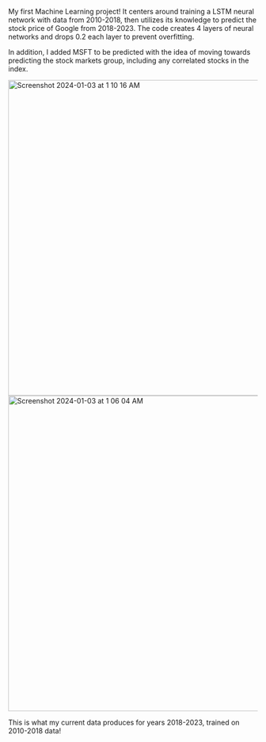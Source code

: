 My first Machine Learning project! It centers around training a LSTM neural network with 
data from 2010-2018, then utilizes its knowledge to predict the stock price of Google
from 2018-2023. The code creates 4 layers of neural networks and drops 0.2 each layer
to prevent overfitting. 

In addition, I added MSFT to be predicted with the idea of moving towards predicting
the stock markets group, including any correlated stocks in the index.

<img width="637" alt="Screenshot 2024-01-03 at 1 10 16 AM" src="https://github.com/shakeelriyaj/stockpredictor/assets/130513037/e9454ca0-6ddb-45ec-8ae7-43c562381a3d">


<img width="637" alt="Screenshot 2024-01-03 at 1 06 04 AM" src="https://github.com/shakeelriyaj/stockpredictor/assets/130513037/09b41b89-3ed9-424c-ac0a-3618aab11a4b">


This is what my current data produces for years 2018-2023, trained on 2010-2018 data!


